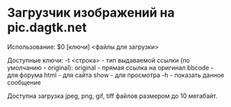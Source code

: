 Загрузчик изображений на pic.dagtk.net 
==============

Использование:
$0 [ключи] <файлы для загрузки>

Доступные ключи:
   	-t <строка> - тип выдаваемой ссылки (по умолчанию - original):
		original	- прямая ссылка на оригинал
		bbcode		- для форума
		html		- для сайта
		show		- для просмотра
   	-h - показать данное сообщение

Доступна загрузка jpeg, png, gif, tiff файлов размером до 10 мегабайт.
